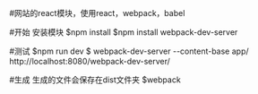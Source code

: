 #网站的react模块，使用react，webpack，babel

#开始
安装模块 $npm install
$npm install webpack-dev-server

#测试
$npm run dev
$ webpack-dev-server --content-base app/
http://localhost:8080/webpack-dev-server/

#生成
生成的文件会保存在dist文件夹
$webpack
